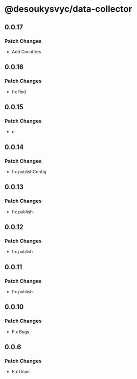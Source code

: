 # @desoukysvyc/data-collector

## 0.0.17

### Patch Changes

- Add Countries

## 0.0.16

### Patch Changes

- fix find

## 0.0.15

### Patch Changes

- d

## 0.0.14

### Patch Changes

- fix publishConfig

## 0.0.13

### Patch Changes

- fix publish

## 0.0.12

### Patch Changes

- fix publish

## 0.0.11

### Patch Changes

- fix publish

## 0.0.10

### Patch Changes

- Fix Bugs

## 0.0.6

### Patch Changes

- Fix Deps
